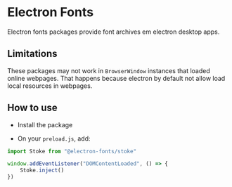 # Electron Fonts

Electron fonts packages provide font archives em electron desktop apps.

## Limitations

These packages may not work in `BrowserWindow` instances that loaded online webpages. That happens because electron by default not allow load local resources in webpages.

## How to use

* Install the package

* On your `preload.js`, add:

```ts
import Stoke from "@electron-fonts/stoke"

window.addEventListener("DOMContentLoaded", () => {
    Stoke.inject()
})
```